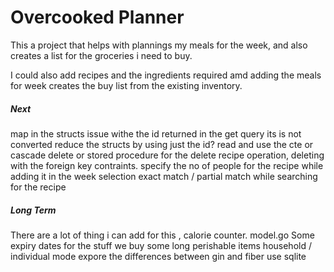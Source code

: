 # Overcooked Planner

This a project that helps with plannings my meals for the week, and also creates a list for
the groceries i need to buy.

I could also add recipes and the ingredients required amd adding the meals for week creates the buy list
from the existing inventory.

##### Next
map in the structs
issue withe the id returned in the get query its is not converted
reduce the structs by using just the id?
read and use the cte or cascade delete or stored procedure for the delete recipe operation, deleting with the foreign key contraints.
specify the no of people for the recipe while adding it in the week selection
exact match / partial match while searching for the recipe



##### Long Term
There are a lot of thing i can add for this , calorie counter.
model.go
Some expiry dates for the stuff we buy
some long perishable items
household / individual mode
expore the differences between gin and fiber 
use sqlite